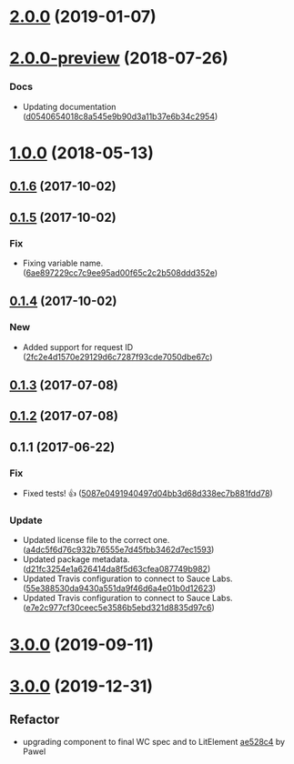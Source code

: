 <a name="2.0.0"></a>
# [2.0.0](https://github.com/advanced-rest-client/authorization-data-saver/compare/2.0.0-preview...2.0.0) (2019-01-07)




<a name="2.0.0-preview"></a>
# [2.0.0-preview](https://github.com/advanced-rest-client/authorization-data-saver/compare/0.1.5...2.0.0-preview) (2018-07-26)


### Docs

* Updating documentation ([d0540654018c8a545e9b90d3a11b37e6b34c2954](https://github.com/advanced-rest-client/authorization-data-saver/commit/d0540654018c8a545e9b90d3a11b37e6b34c2954))



<a name="1.0.0"></a>
# [1.0.0](https://github.com/advanced-rest-client/authorization-data-saver/compare/0.1.5...1.0.0) (2018-05-13)




<a name="0.1.6"></a>
## [0.1.6](https://github.com/advanced-rest-client/authorization-data-saver/compare/0.1.5...0.1.6) (2017-10-02)




<a name="0.1.5"></a>
## [0.1.5](https://github.com/advanced-rest-client/authorization-data-saver/compare/0.1.4...0.1.5) (2017-10-02)


### Fix

* Fixing variable name. ([6ae897229cc7c9ee95ad00f65c2c2b508ddd352e](https://github.com/advanced-rest-client/authorization-data-saver/commit/6ae897229cc7c9ee95ad00f65c2c2b508ddd352e))



<a name="0.1.4"></a>
## [0.1.4](https://github.com/advanced-rest-client/authorization-data-saver/compare/0.1.2...0.1.4) (2017-10-02)


### New

* Added support for request ID ([2fc2e4d1570e29129d6c7287f93cde7050dbe67c](https://github.com/advanced-rest-client/authorization-data-saver/commit/2fc2e4d1570e29129d6c7287f93cde7050dbe67c))



<a name="0.1.3"></a>
## [0.1.3](https://github.com/advanced-rest-client/authorization-data-saver/compare/0.1.2...v0.1.3) (2017-07-08)




<a name="0.1.2"></a>
## [0.1.2](https://github.com/advanced-rest-client/authorization-data-saver/compare/0.1.1...v0.1.2) (2017-07-08)




<a name="0.1.1"></a>
## 0.1.1 (2017-06-22)


### Fix

* Fixed tests! 👍 ([5087e0491940497d04bb3d68d338ec7b881fdd78](https://github.com/advanced-rest-client/authorization-data-saver/commit/5087e0491940497d04bb3d68d338ec7b881fdd78))

### Update

* Updated license file to the correct one. ([a4dc5f6d76c932b76555e7d45fbb3462d7ec1593](https://github.com/advanced-rest-client/authorization-data-saver/commit/a4dc5f6d76c932b76555e7d45fbb3462d7ec1593))
* Updated package metadata. ([d21fc3254e1a626414da8f5d63cfea087749b982](https://github.com/advanced-rest-client/authorization-data-saver/commit/d21fc3254e1a626414da8f5d63cfea087749b982))
* Updated Travis configuration to connect to Sauce Labs. ([55e388530da9430a551da9f46d6a4e01b0d12623](https://github.com/advanced-rest-client/authorization-data-saver/commit/55e388530da9430a551da9f46d6a4e01b0d12623))
* Updated Travis configuration to connect to Sauce Labs. ([e7e2c977cf30ceec5e3586b5ebd321d8835d97c6](https://github.com/advanced-rest-client/authorization-data-saver/commit/e7e2c977cf30ceec5e3586b5ebd321d8835d97c6))



# [3.0.0](https://github.com/advanced-rest-client/authorization-data-saver/compare/2.0.0-preview...3.0.0) (2019-09-11)



<a name="3.0.0"></a>
# [3.0.0](https://github.com/advanced-rest-client/authorization-data-saver/compare/2.0.0-preview...3.0.0) (2019-12-31)

## Refactor

* upgrading component to final WC spec and to LitElement [ae528c4](https://github.com/advanced-rest-client/authorization-data-saver/commit/ae528c4962a350754812063a6eebd1a22dbcd312) by Pawel


